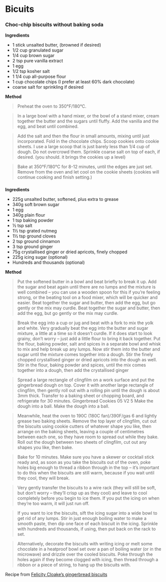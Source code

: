 # Bicuits

### Choc-chip biscuits without baking soda

**Ingredients**


* 1 stick unsalted butter, (browned if desired)
* 1/2 cup granulated sugar
* 1/4 cup brown sugar
* 2 tsp pure vanilla extract
* 1 egg
* 1/2 tsp kosher salt
* 1 1/4 cup all-purpose flour
* 1 cup chocolate chips (I prefer at least 60% dark chocolate)
* coarse salt for sprinkling if desired


**Method**

>Preheat the oven to 350&deg;F/180&deg;C.

>In a large bowl with a hand mixer, or the bowl of a stand mixer, cream together the butter and the sugars until fluffy. 
Add the vanilla and the egg, and beat until combined.

>Add the salt and then the flour in small amounts, mixing until just incorporated. Fold in the chocolate chips. 
Scoop cookies onto cookie sheets. I use a large scoop that is just barely less than 1/4 cup of dough. Do not overcrowd them. 
Sprinkle coarse salt on top of each, if desired. (you should. it brings the cookies up a level)

>Bake at 350&deg;F/180&deg;C for 8-12 minutes, until the edges are just set. 
Remove from the oven and let cool on the cookie sheets (cookies will continue cooking and finish setting.)


### 

**Ingredients**


* 225g unsalted butter, softened, plus extra to grease
* 340g soft brown sugar
* 1 egg
* 340g plain flour
* 1 tsp baking powder
* &frac12; tsp salt
* 1&frac12; tsp grated nutmeg
* 1&frac12; tsp ground cloves
* 2 tsp ground cinnamon
* 3 tsp ground ginger
* 75g crystallised ginger or dried apricots, finely chopped
* 225g icing sugar (optional)
* Hundreds and thousands (optional)


**Method**

>Put the softened butter in a bowl and beat briefly to break it up. Add the sugar and beat again until there are no lumps and the mixture is well combined – you can use a wooden spoon for this if you’re feeling strong, or the beating tool on a food mixer, which will be quicker and easier.
Beat together the sugar and butter, then add the egg, but go gently or the mix may curdle.
Beat together the sugar and butter, then add the egg, but go gently or the mix may curdle.

>Break the egg into a cup or jug and beat with a fork to mix the yolk and white. Very gradually beat the egg into the butter and sugar mixture, a little at a time so it doesn’t curdle. If it does start to look grainy, don’t worry – just add a little flour to bring it back together.
Put the flour, baking powder, salt and spices in a separate bowl and whisk to mix and help break up any lumps. Now stir them into the butter and sugar until the mixture comes together into a dough. Stir the finely chopped crystallised ginger or dried apricots into the dough as well.
Stir in the flour, baking powder and spices, until the mix comes together into a dough, then add the crystallised ginger

>Spread a large rectangle of clingfilm on a work surface and put the gingerbread dough on top. Cover it with another large rectangle of clingfilm, then gently roll out with a rolling pin until the dough is about 3mm thick. Transfer to a baking sheet or chopping board, and refrigerate for 30 minutes.
Gingerbread Cookies 05 V2 5 Make the dough into a ball.
Make the dough into a ball.

>Meanwhile, heat the oven to 190C (180C fan)/390F/gas 6 and lightly grease two baking sheets. Remove the top layer of clingfilm, cut out the biscuits using cookie cutters of whatever shape you like, then arrange on the baking sheets, leaving a couple of centimetres between each one, so they have room to spread out while they bake.
Roll out the dough between two sheets of clingfilm, cut out any shapes you like, then bake.

>Bake for 10 minutes. Make sure you have a skewer or cocktail stick ready and, as soon as you take the biscuits out of the oven, poke holes big enough to thread a ribbon through in the top – it’s important to do this when the biscuits are still warm, because if you wait until they cool, they will break.

>Very gently transfer the biscuits to a wire rack (they will still be soft, but don’t worry – they’ll crisp up as they cool) and leave to cool completely before you begin to ice them. If you put the icing on when they’re too warm, it will just run off.

>If you want to ice the biscuits, sift the icing sugar into a wide bowl to get rid of any lumps. Stir in just enough boiling water to make a smooth paste, then dip one face of each biscuit in the icing. Sprinkle with hundreds and thousands, if using, then put back on the rack to set.

>Alternatively, decorate the biscuits with writing icing or melt some chocolate in a heatproof bowl set over a pan of boiling water (or in the microwave) and drizzle over the cooled biscuits. Poke through the holes again if they become clogged with icing, then thread through a ribbon or a piece of string, to hang up the biscuits with.

Recipe from [Felicity Cloake’s gingerbread biscuits]()